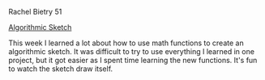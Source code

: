 Rachel Bietry 51

[Algorithmic Sketch](https://rbietry.github.io/120-work/hw-6/)

This week I learned a lot about how to use math functions to create an algorithmic sketch. It was difficult to try to use everything I learned in one project, but it got easier as I spent time learning the new functions. It's fun to watch the sketch draw itself.
